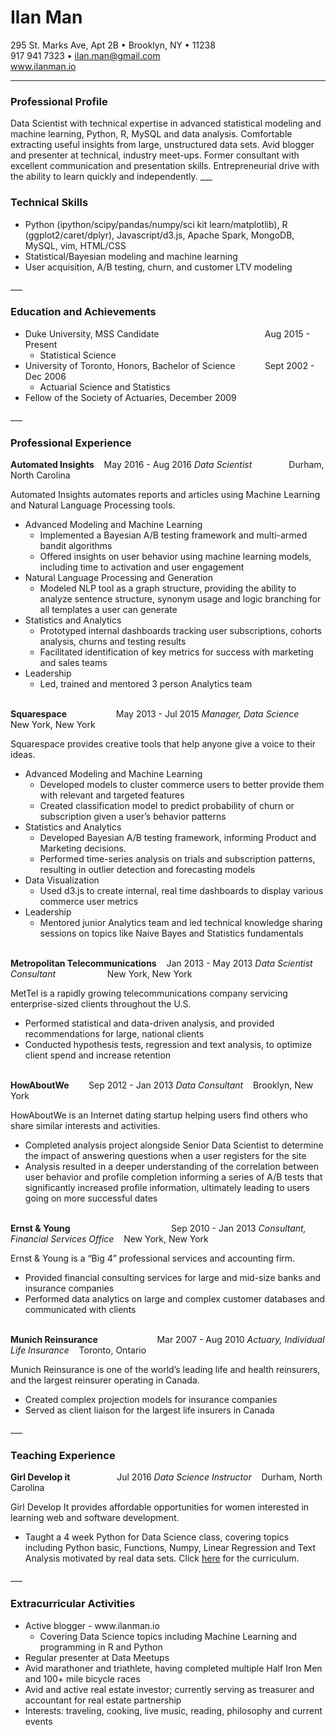 # Ilan Man
295 St. Marks Ave, Apt 2B &bull; Brooklyn, NY &bull; 11238<br>
917 941 7323 &bull; ilan.man@gmail.com<br>
<a href="http://www.ilanman.io">www.ilanman.io</a><br>
___
<h3>Professional Profile</h3>
Data Scientist with technical expertise in advanced statistical modeling and machine learning, Python, R, MySQL and data analysis. Comfortable extracting useful insights from large, unstructured data sets. Avid blogger and presenter at technical, industry meet-ups. Former consultant with excellent communication and presentation skills. Entrepreneurial drive with the ability to learn quickly and independently. 
___
<h3>Technical Skills</h3>
<ul>
<li>Python (ipython/scipy/pandas/numpy/sci kit learn/matplotlib), R (ggplot2/caret/dplyr), Javascript/d3.js, Apache Spark, MongoDB, MySQL, vim, HTML/CSS<br>
<li>Statistical/Bayesian modeling and machine learning
<li>User acquisition, A/B testing, churn, and customer LTV modeling
</ul>
___
<h3>Education and Achievements</h3>
<ul>
<li>Duke University, MSS Candidate &nbsp;&nbsp;&nbsp;&nbsp;&nbsp;&nbsp; &nbsp; &nbsp; &nbsp;&nbsp; &nbsp;&nbsp; &nbsp;&nbsp; &nbsp;&nbsp; &nbsp;&nbsp; &nbsp;&nbsp; &nbsp;&nbsp; &nbsp;&nbsp; &nbsp;&nbsp; &nbsp;&nbsp;&nbsp; Aug 2015 - Present
 <ul>
 <li>Statistical Science
 </ul>
<li>University of Toronto, Honors, Bachelor of Science &nbsp;&nbsp;&nbsp;&nbsp; &nbsp;&nbsp; &nbsp;&nbsp;   Sept 2002 - Dec 2006
 <ul>
 <li>Actuarial Science and Statistics
 </ul>
<li>Fellow of the Society of Actuaries, December 2009
</ul>
___
<h3>Professional Experience</h3>
<strong>Automated Insights</strong> &nbsp;&nbsp; May 2016 - Aug 2016  
<em>Data Scientist</em> &nbsp;&nbsp; &nbsp;&nbsp; &nbsp;&nbsp; &nbsp;&nbsp; &nbsp;  Durham, North Carolina  

Automated Insights automates reports and articles using Machine Learning and Natural Language Processing tools.
<ul>
<li>Advanced Modeling and Machine Learning
 <ul>
 <li>Implemented a Bayesian A/B testing framework and multi-armed bandit algorithms
 <li>Offered insights on user behavior using machine learning models, including time to activation and user engagement 
 </ul>
<li>Natural Language Processing and Generation
 <ul>
 <li>Modeled NLP tool as a graph structure, providing the ability to analyze sentence structure, synonym usage and logic branching for all templates a user can generate
 </ul>
<li>Statistics and Analytics
 <ul>
 <li>Prototyped internal dashboards tracking user subscriptions, cohorts analysis, churns and testing results
 <li>Facilitated identification of key metrics for success with marketing and sales teams
 </ul>
<li>Leadership
 <ul>
<li>Led, trained and mentored 3 person Analytics team
 </ul>
</ul>

<br>
<strong>Squarespace</strong> &nbsp;&nbsp;&nbsp;&nbsp; &nbsp;&nbsp;&nbsp;&nbsp; &nbsp;&nbsp;&nbsp;&nbsp;&nbsp;&nbsp;&nbsp;&nbsp;  May 2013 - Jul 2015  
<em>Manager, Data Science</em> &nbsp;&nbsp; New York, New York 

Squarespace provides creative tools that help anyone give a voice to their ideas.
<ul>
<li>Advanced Modeling and Machine Learning
 <ul>
 <li>Developed models to cluster commerce users to better provide them with relevant and targeted features
 <li>Created classification model to predict probability of churn or subscription given a user’s behavior patterns
 </ul>
<li>Statistics and Analytics
 <ul>
 <li>Developed Bayesian A/B testing framework, informing Product and Marketing decisions.
 <li>Performed time-series analysis on trials and subscription patterns, resulting in outlier detection and forecasting models
</ul>
<li>Data Visualization
 <ul>
 <li>Used d3.js to create internal, real time dashboards to display various commerce user metrics
 </ul>
<li>Leadership
 <ul>
 <li>Mentored junior Analytics team and led technical knowledge sharing sessions on topics like Naive Bayes and Statistics fundamentals
 </ul>
</ul>

<br>
<strong>Metropolitan Telecommunications</strong> &nbsp;&nbsp; Jan 2013 - May 2013  
<em>Data Scientist Consultant</em> &nbsp;&nbsp; &nbsp;&nbsp;&nbsp;&nbsp; &nbsp;&nbsp;&nbsp;&nbsp;&nbsp;&nbsp;&nbsp;&nbsp;&nbsp;&nbsp;&nbsp;  New York, New York  

MetTel is a rapidly growing telecommunications company servicing enterprise-sized clients throughout the U.S.<br>
<ul>
<li>Performed statistical and data-driven analysis, and provided recommendations for large, national clients
<li>Conducted hypothesis tests, regression and text analysis, to optimize client spend and increase retention
</ul>
<br>
<strong>HowAboutWe</strong> &nbsp;&nbsp; &nbsp; &nbsp; Sep 2012 - Jan 2013  
<em>Data Consultant</em> &nbsp;&nbsp; Brooklyn, New York  

HowAboutWe is an Internet dating startup helping users find others who share similar interests and activities.<br>
<ul>
<li>Completed analysis project alongside Senior Data Scientist to determine the impact of answering questions when a user registers for the site<br>
<li>Analysis resulted in a deeper understanding of the correlation between user behavior and profile completion informing a series of A/B tests that significantly increased profile information, ultimately leading to users going on more successful dates<br>
</ul>
<br>
<strong>Ernst &amp; Young</strong> &nbsp;&nbsp; &nbsp; &nbsp; &nbsp; &nbsp; &nbsp;&nbsp; &nbsp;&nbsp; &nbsp;&nbsp; &nbsp;&nbsp; &nbsp;&nbsp; &nbsp;&nbsp; &nbsp;&nbsp; &nbsp;&nbsp; &nbsp;&nbsp; &nbsp;&nbsp;Sep 2010 - Jan 2013  
<em>Consultant, Financial Services Office</em> &nbsp;&nbsp; New York, New York  

Ernst &amp; Young is a “Big 4” professional services and accounting firm.<br>
<ul>
<li>Provided financial consulting services for large and mid-size banks and insurance companies
<li>Performed data analytics on large and complex customer databases and communicated with clients
</ul>

<br>
<strong>Munich Reinsurance</strong> &nbsp;&nbsp; &nbsp; &nbsp; &nbsp; &nbsp; &nbsp; &nbsp; &nbsp; &nbsp; &nbsp; &nbsp; Mar 2007 - Aug 2010  
<em>Actuary, Individual Life Insurance</em> &nbsp;&nbsp; Toronto, Ontario  

Munich Reinsurance is one of the world’s leading life and health reinsurers, and the largest reinsurer operating in Canada.<br>
<ul>
<li>Created complex projection models for insurance companies<br>
<li>Served as client liaison for the largest life insurers in Canada<br>
</ul>
___
<h3>Teaching Experience</h3>
<strong>Girl Develop it</strong> &nbsp;&nbsp; &nbsp; &nbsp; &nbsp; &nbsp; &nbsp; &nbsp; &nbsp;&nbsp; Jul 2016  
<em>Data Science Instructor</em> &nbsp;&nbsp; Durham, North Carolina  

Girl Develop It provides affordable opportunities for women interested in learning web and software development.
<ul>
<li>Taught a 4 week Python for Data Science class, covering topics including Python basic, Functions, Numpy, Linear Regression and Text Analysis motivated by real data sets. Click <a href="https://github.com/ilanman/gdi">here</a> for the curriculum. 
</ul>
___
<h3>Extracurricular Activities</h3>
<ul>
<li>Active blogger - www.ilanman.io
 <ul>
 <li>Covering Data Science topics including Machine Learning and programming in R and Python
 </ul>
<li>Regular presenter at Data Meetups
<li>Avid marathoner and triathlete, having completed multiple Half Iron Men and 100+ mile bicycle races
<li>Avid and active real estate investor; currently serving as treasurer and accountant for real estate partnership
<li>Interests: traveling, cooking, live music, reading, philosophy and current events
</ul>


